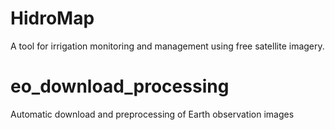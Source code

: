 # HidroMap
A tool for irrigation monitoring and management using free satellite imagery.

# eo_download_processing
Automatic download and preprocessing of Earth observation images


